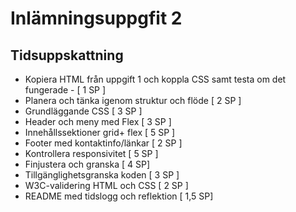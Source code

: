 # Inlämningsuppgfit 2 
## Tidsuppskattning

- Kopiera HTML från uppgift 1 och koppla CSS samt testa om det fungerade - [ 1 SP ] 
- Planera och tänka igenom struktur och flöde [ 2 SP ]
- Grundläggande CSS [ 3 SP ]
- Header och meny med Flex [ 3 SP ]
- Innehållssektioner grid+ flex [ 5 SP ]
- Footer med kontaktinfo/länkar [ 2 SP ]
- Kontrollera responsivitet  [ 5 SP ]
- Finjustera och granska [ 4 SP]
- Tillgänglighetsgranska koden [ 3 SP ]
- W3C-validering HTML och CSS [ 2 SP ]
- README med tidslogg och reflektion [ 1,5 SP]
